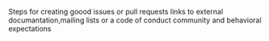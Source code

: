 Steps for creating goood issues or pull requests
links to external documantation,mailing lists or a code of conduct
community and behavioral expectations
